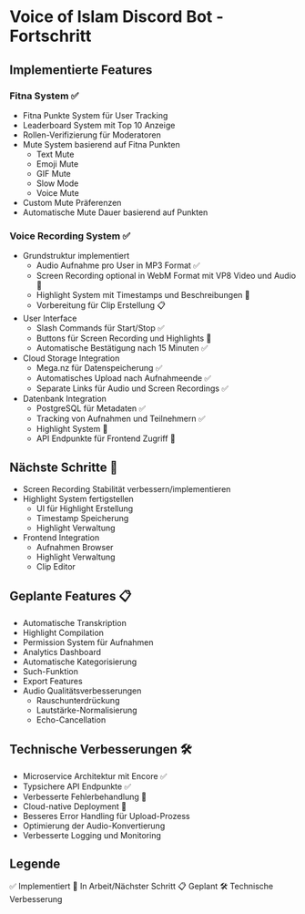 # Voice of Islam Discord Bot - Fortschritt

## Implementierte Features

### Fitna System ✅
- Fitna Punkte System für User Tracking
- Leaderboard System mit Top 10 Anzeige
- Rollen-Verifizierung für Moderatoren
- Mute System basierend auf Fitna Punkten
  - Text Mute
  - Emoji Mute
  - GIF Mute
  - Slow Mode
  - Voice Mute
- Custom Mute Präferenzen
- Automatische Mute Dauer basierend auf Punkten

### Voice Recording System ✅
- Grundstruktur implementiert
  - Audio Aufnahme pro User in MP3 Format ✅
  - Screen Recording optional in WebM Format mit VP8 Video und Audio 🔄
  - Highlight System mit Timestamps und Beschreibungen 🔄
  - Vorbereitung für Clip Erstellung 📋
- User Interface
  - Slash Commands für Start/Stop ✅
  - Buttons für Screen Recording und Highlights 🔄
  - Automatische Bestätigung nach 15 Minuten ✅
- Cloud Storage Integration
  - Mega.nz für Datenspeicherung ✅
  - Automatisches Upload nach Aufnahmeende ✅
  - Separate Links für Audio und Screen Recordings ✅
- Datenbank Integration
  - PostgreSQL für Metadaten ✅
  - Tracking von Aufnahmen und Teilnehmern ✅
  - Highlight System 🔄
  - API Endpunkte für Frontend Zugriff 🔄

## Nächste Schritte 🔄
- Screen Recording Stabilität verbessern/implementieren
- Highlight System fertigstellen
  - UI für Highlight Erstellung
  - Timestamp Speicherung
  - Highlight Verwaltung
- Frontend Integration
  - Aufnahmen Browser
  - Highlight Verwaltung
  - Clip Editor

## Geplante Features 📋
- Automatische Transkription
- Highlight Compilation
- Permission System für Aufnahmen
- Analytics Dashboard
- Automatische Kategorisierung
- Such-Funktion
- Export Features
- Audio Qualitätsverbesserungen
  - Rauschunterdrückung
  - Lautstärke-Normalisierung
  - Echo-Cancellation

## Technische Verbesserungen 🛠
- Microservice Architektur mit Encore ✅
- Typsichere API Endpunkte ✅
- Verbesserte Fehlerbehandlung 🔄
- Cloud-native Deployment 🔄
- Besseres Error Handling für Upload-Prozess
- Optimierung der Audio-Konvertierung
- Verbesserte Logging und Monitoring

## Legende
✅ Implementiert
🔄 In Arbeit/Nächster Schritt
📋 Geplant
🛠 Technische Verbesserung
